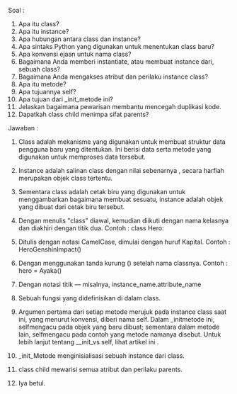 Soal :

1. Apa itu class?
2. Apa itu instance?
3. Apa hubungan antara class dan instance?
4. Apa sintaks Python yang digunakan untuk menentukan class baru?
5. Apa konvensi ejaan untuk nama class?
6. Bagaimana Anda memberi instantiate, atau membuat instance dari, sebuah class?
7. Bagaimana Anda mengakses atribut dan perilaku instance class?
8. Apa itu metode?
9. Apa tujuannya self?
10. Apa tujuan dari _init_metode ini?
11. Jelaskan bagaimana pewarisan membantu mencegah duplikasi kode.
12. Dapatkah class child menimpa sifat parents?

Jawaban :

1. Class adalah mekanisme yang digunakan untuk membuat struktur data pengguna baru yang ditentukan. Ini berisi data serta metode yang digunakan untuk memproses data tersebut.

2. Instance adalah salinan class dengan nilai sebenarnya , secara harfiah merupakan objek class tertentu.

3. Sementara class adalah cetak biru yang digunakan untuk menggambarkan bagaimana membuat sesuatu, instance adalah objek yang dibuat dari cetak biru tersebut.

4. Dengan menulis "class" diawal, kemudian diikuti dengan  nama kelasnya dan diakhiri dengan titik dua. 
   Contoh : class Hero:

5. Ditulis dengan notasi CamelCase, dimulai dengan huruf Kapital. 
   Contoh : HeroGenshinImpact()

6. Dengan menggunakan tanda kurung () setelah nama classnya. 
   Contoh : hero = Ayaka()

7. Dengan notasi titik — misalnya, instance_name.attribute_name

8. Sebuah fungsi yang didefinisikan di dalam class.

9. Argumen pertama dari setiap metode merujuk pada instance class saat ini, yang menurut konvensi, diberi nama self. Dalam _initmetode ini, selfmengacu pada objek yang baru dibuat; sementara dalam metode lain, selfmengacu pada contoh yang metode namanya disebut. Untuk lebih lanjut tentang __init_vs self, lihat artikel ini .

10. _init_Metode menginisialisasi sebuah instance dari class.

11. class child mewarisi semua atribut dan perilaku parents.

12. Iya betul.